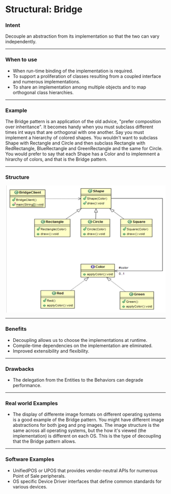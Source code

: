 # Structural: Bridge
### Intent

Decouple an abstraction from its implementation so that the two can vary independently.

---
### When to use

* When run-time binding of the implementation is required.
* To support a proliferation of classes resulting from a coupled interface and numerous implementations.
* To share an implementation among multiple objects and to map orthogonal class hierarchies.

---
### Example 

The Bridge pattern is an application of the old advice, "prefer composition over inheritance". It becomes handy when you must subclass different times int ways that are orthogonal with one another. Say you must implement a hierarchy of colored shapes. You wouldn't want to subclass Shape with Rectangle and Circle and then subclass Rectangle with RedRectangle, BlueRectangle and GreenRectangle and the same for Circle. You would prefer to say that each Shape has a Color and to implemnent a hirarchy of colors, and that is the Bridge pattern.

---
### Structure

<img src="./structural_bridge.jpg" width="600" height="400">

---
### Benefits

* Decoupling allows us to choose the implementations at runtime.
* Compile-time dependencies on the implementation are eliminated.
* Improved extensibility and flexibility.

---
### Drawbacks

* The delegation from the Entities to the Behaviors can degrade performance.

---
### Real world Examples

* The display of differente image formats on different operating systems is a good example of the Bridge pattern. You might have different image abstractions for both
jpeg and png images. The image structure is the same across all operating systems, but the how it's viewed (the implementation) is different on each OS. This is
the type of decoupling that the Bridge pattern allows.

---
### Software Examples

* UnifiedPOS or UPOS that provides vendor-neutral APIs for numerous Point of Sale peripherals.
* OS specific Device Driver interfaces that define common standards for various devices.
